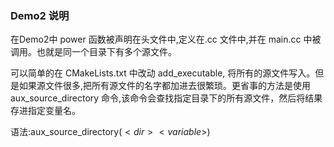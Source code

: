 ### Demo2 说明
在Demo2中 power 函数被声明在头文件中,定义在.cc 文件中,并在 main.cc 中被调用。也就是同一个目录下有多个源文件。

可以简单的在 CMakeLists.txt 中改动 add_executable, 将所有的源文件写入。但是如果源文件很多,把所有源文件的名字都加进去很繁琐。更省事的方法是使用 aux_source_directory 命令,该命令会查找指定目录下的所有源文件，然后将结果存进指定变量名。

语法:aux_source_directory$(<dir> <variable>)$
